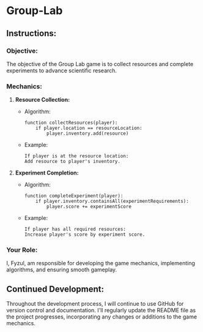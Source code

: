 # Group-Lab
## Instructions:

### Objective:
The objective of the Group Lab game is to collect resources and complete experiments to advance scientific research.

### Mechanics:

1. **Resource Collection:**
   - Algorithm:
     ```
     function collectResources(player):
         if player.location == resourceLocation:
             player.inventory.add(resource)
     ```
   - Example:
     ```
     If player is at the resource location:
     Add resource to player's inventory.
     ```

2. **Experiment Completion:**
   - Algorithm:
     ```
     function completeExperiment(player):
         if player.inventory.containsAll(experimentRequirements):
             player.score += experimentScore
     ```
   - Example:
     ```
     If player has all required resources:
     Increase player's score by experiment score.
     ```

### Your Role:
I, Fyzul, am responsible for developing the game mechanics, implementing algorithms, and ensuring smooth gameplay.

## Continued Development:

Throughout the development process, I will continue to use GitHub for version control and documentation. I'll regularly update the README file as the project progresses, incorporating any changes or additions to the game mechanics.
